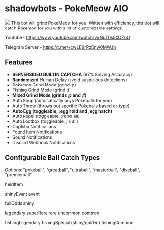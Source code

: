 # shadowbots - PokeMeow AIO 
<img src="https://i.imgur.com/kAytEKX.png">
This bot will grind PokeMeow for you. Written with efficiency, this bot will catch Pokemon for you with a lot of customizable settings.

Youtube - https://www.youtube.com/watch?v=NuT0sEXOZoU

Telegram Server - 
https://t.me/+cwLE9rPzDnw0MWJh

## Features
- **SERVERSIDED BUILTIN CAPTCHA** (97% Solving Accuracy)
- **Randomized** Human Delay (avoid suspicious detections)
- Pokemon Grind Mode (grind ;p)
- Fishing Grind Mode (grind ;f)
- **Mixed Grind Mode (grinds ;p and ;f)**
- Auto Shop (automatically buys Pokeballs for you)
- Auto Throw (throws out specific Pokeballs based on type)
- **Auto Egg (toggleable, ;egg hold and ;egg hatch)**
- Auto Repel (toggleable, ;repel all)
- Auto Lootbox (toggleable, ;lb all)
- Captcha Notifications
- Found Item Notifications
- Sound Notifications
- Discord Webhook Notifications

## Configurable Ball Catch Types
Options: "pokeball", "greatball", "ultraball", "masterball", "diveball", "premierball"

heldItem

shinyEvent
event

fullOdds
shiny

legendary
superRare
rare
uncommon
common

fishingLegendary
fishingSpecial (shiny/golden)
fishingCommon
